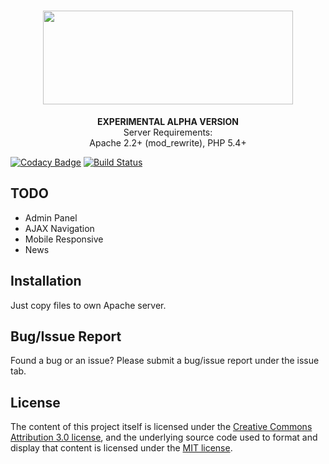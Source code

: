 <h1 align="center">
  <img  src="https://raw.githubusercontent.com/WFCD/NeXoFrame/master/nexoframe.png" height="150" width="400" />
</h1>
<p align="center">
  <b>EXPERIMENTAL ALPHA VERSION</b><br>
  Server Requirements:<br/>Apache 2.2+ (mod_rewrite), PHP 5.4+
</p>

[![Codacy Badge](https://api.codacy.com/project/badge/Grade/55b49160dffb443e8e90793f03a51017)](https://www.codacy.com/app/NeXoGone/NeXoFrame?utm_source=github.com&amp;utm_medium=referral&amp;utm_content=WFCD/NeXoFrame&amp;utm_campaign=Badge_Grade) [![Build Status](https://travis-ci.org/WFCD/NeXoFrame.svg?branch=master)](https://travis-ci.org/WFCD/NeXoFrame)

## TODO
- Admin Panel
- AJAX Navigation
- Mobile Responsive
- News

## Installation
Just copy files to own Apache server.

## Bug/Issue Report
Found a bug or an issue? Please submit a bug/issue report under the issue tab.

## License
The content of this project itself is licensed under the [Creative Commons Attribution 3.0 license](http://creativecommons.org/licenses/by/3.0/us/deed.en_US), and the underlying source code used to format and display that content is licensed under the [MIT license](http://opensource.org/licenses/mit-license.php).

